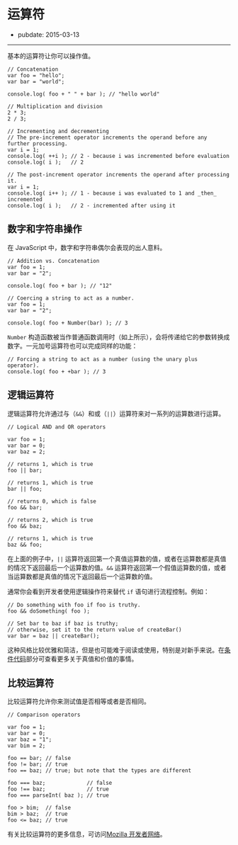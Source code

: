 # 运算符

- pubdate: 2015-03-13

-------

基本的运算符让你可以操作值。

```
// Concatenation
var foo = "hello";
var bar = "world";

console.log( foo + " " + bar ); // "hello world"
```

```
// Multiplication and division
2 * 3;
2 / 3;
```

```
// Incrementing and decrementing
// The pre-increment operator increments the operand before any further processing.
var i = 1;
console.log( ++i ); // 2 - because i was incremented before evaluation
console.log( i );   // 2

// The post-increment operator increments the operand after processing it.
var i = 1;
console.log( i++ ); // 1 - because i was evaluated to 1 and _then_ incremented
console.log( i );   // 2 - incremented after using it
```

## 数字和字符串操作

在 JavaScript 中，数字和字符串偶尔会表现的出人意料。

```
// Addition vs. Concatenation
var foo = 1;
var bar = "2";

console.log( foo + bar ); // "12"
```

```
// Coercing a string to act as a number.
var foo = 1;
var bar = "2";

console.log( foo + Number(bar) ); // 3
```

`Number` 构造函数被当作普通函数调用时（如上所示），会将传递给它的参数转换成数字。一元加号运算符也可以完成同样的功能：

```
// Forcing a string to act as a number (using the unary plus operator).
console.log( foo + +bar ); // 3
```

## 逻辑运算符

逻辑运算符允许通过与（`&&`）和或（`||`）运算符来对一系列的运算数进行运算。

```
// Logical AND and OR operators

var foo = 1;
var bar = 0;
var baz = 2;

// returns 1, which is true
foo || bar;

// returns 1, which is true
bar || foo;

// returns 0, which is false
foo && bar;

// returns 2, which is true
foo && baz;

// returns 1, which is true
baz && foo;
```

在上面的例子中，`||` 运算符返回第一个真值运算数的值，或者在运算数都是真值的情况下返回最后一个运算数的值。`&&` 运算符返回第一个假值运算数的值，或者当运算数都是真值的情况下返回最后一个运算数的值。

通常你会看到开发者使用逻辑操作符来替代 `if` 语句进行流程控制。例如：

```
// Do something with foo if foo is truthy.
foo && doSomething( foo );

// Set bar to baz if baz is truthy;
// otherwise, set it to the return value of createBar()
var bar = baz || createBar();
```

这种风格比较优雅和简洁，但是也可能难于阅读或使用，特别是对新手来说。在[条件代码](javascript-101/conditional-code.html)部分可查看更多关于真值和价值的事情。

## 比较运算符

比较运算符允许你来测试值是否相等或者是否相同。

```
// Comparison operators

var foo = 1;
var bar = 0;
var baz = "1";
var bim = 2;

foo == bar; // false
foo != bar; // true
foo == baz; // true; but note that the types are different

foo === baz;             // false
foo !== baz;             // true
foo === parseInt( baz ); // true

foo > bim;  // false
bim > baz;  // true
foo <= baz; // true
```

有关比较运算符的更多信息，可访问[Mozilla 开发者网络](https://developer.mozilla.org/zh-CN/docs/JavaScript/Reference/Operators/Comparison_Operators "MDN - 比较运算符")。
